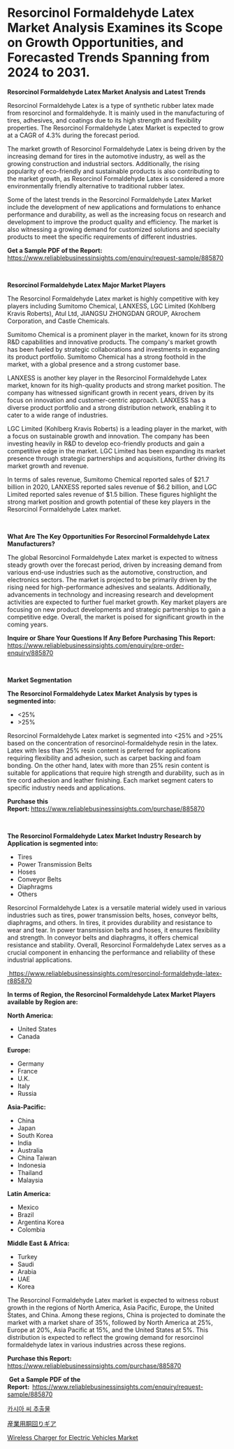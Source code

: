 <p><h1>Resorcinol Formaldehyde Latex Market Analysis Examines its Scope on Growth Opportunities, and Forecasted Trends Spanning from 2024 to 2031.</h1></p><p><strong>Resorcinol Formaldehyde Latex Market Analysis and Latest Trends</strong></p>
<p><p>Resorcinol Formaldehyde Latex is a type of synthetic rubber latex made from resorcinol and formaldehyde. It is mainly used in the manufacturing of tires, adhesives, and coatings due to its high strength and flexibility properties. The Resorcinol Formaldehyde Latex Market is expected to grow at a CAGR of 4.3% during the forecast period.</p><p>The market growth of Resorcinol Formaldehyde Latex is being driven by the increasing demand for tires in the automotive industry, as well as the growing construction and industrial sectors. Additionally, the rising popularity of eco-friendly and sustainable products is also contributing to the market growth, as Resorcinol Formaldehyde Latex is considered a more environmentally friendly alternative to traditional rubber latex.</p><p>Some of the latest trends in the Resorcinol Formaldehyde Latex Market include the development of new applications and formulations to enhance performance and durability, as well as the increasing focus on research and development to improve the product quality and efficiency. The market is also witnessing a growing demand for customized solutions and specialty products to meet the specific requirements of different industries.</p></p>
<p><strong>Get a Sample PDF of the Report:&nbsp;</strong> <a href="https://www.reliablebusinessinsights.com/enquiry/request-sample/885870">https://www.reliablebusinessinsights.com/enquiry/request-sample/885870</a></p>
<p>&nbsp;</p>
<p><strong>Resorcinol Formaldehyde Latex Major Market Players</strong></p>
<p><p>The Resorcinol Formaldehyde Latex market is highly competitive with key players including Sumitomo Chemical, LANXESS, LGC Limited (Kohlberg Kravis Roberts), Atul Ltd, JIANGSU ZHONGDAN GROUP, Akrochem Corporation, and Castle Chemicals.</p><p>Sumitomo Chemical is a prominent player in the market, known for its strong R&D capabilities and innovative products. The company's market growth has been fueled by strategic collaborations and investments in expanding its product portfolio. Sumitomo Chemical has a strong foothold in the market, with a global presence and a strong customer base.</p><p>LANXESS is another key player in the Resorcinol Formaldehyde Latex market, known for its high-quality products and strong market position. The company has witnessed significant growth in recent years, driven by its focus on innovation and customer-centric approach. LANXESS has a diverse product portfolio and a strong distribution network, enabling it to cater to a wide range of industries.</p><p>LGC Limited (Kohlberg Kravis Roberts) is a leading player in the market, with a focus on sustainable growth and innovation. The company has been investing heavily in R&D to develop eco-friendly products and gain a competitive edge in the market. LGC Limited has been expanding its market presence through strategic partnerships and acquisitions, further driving its market growth and revenue.</p><p>In terms of sales revenue, Sumitomo Chemical reported sales of $21.7 billion in 2020, LANXESS reported sales revenue of $6.2 billion, and LGC Limited reported sales revenue of $1.5 billion. These figures highlight the strong market position and growth potential of these key players in the Resorcinol Formaldehyde Latex market.</p></p>
<p>&nbsp;</p>
<p><strong>What Are The Key Opportunities For Resorcinol Formaldehyde Latex Manufacturers?</strong></p>
<p><p>The global Resorcinol Formaldehyde Latex market is expected to witness steady growth over the forecast period, driven by increasing demand from various end-use industries such as the automotive, construction, and electronics sectors. The market is projected to be primarily driven by the rising need for high-performance adhesives and sealants. Additionally, advancements in technology and increasing research and development activities are expected to further fuel market growth. Key market players are focusing on new product developments and strategic partnerships to gain a competitive edge. Overall, the market is poised for significant growth in the coming years.</p></p>
<p><strong>Inquire or Share Your Questions If Any Before Purchasing This Report:</strong> <a href="https://www.reliablebusinessinsights.com/enquiry/pre-order-enquiry/885870">https://www.reliablebusinessinsights.com/enquiry/pre-order-enquiry/885870</a></p>
<p>&nbsp;</p>
<p><strong>Market Segmentation</strong></p>
<p><strong>The Resorcinol Formaldehyde Latex Market Analysis by types is segmented into:</strong></p>
<p><ul><li><25%</li><li>>25%</li></ul></p>
<p><p>Resorcinol Formaldehyde Latex market is segmented into <25% and >25% based on the concentration of resorcinol-formaldehyde resin in the latex. Latex with less than 25% resin content is preferred for applications requiring flexibility and adhesion, such as carpet backing and foam bonding. On the other hand, latex with more than 25% resin content is suitable for applications that require high strength and durability, such as in tire cord adhesion and leather finishing. Each market segment caters to specific industry needs and applications.</p></p>
<p><strong>Purchase this Report:&nbsp;</strong><a href="https://www.reliablebusinessinsights.com/purchase/885870">https://www.reliablebusinessinsights.com/purchase/885870</a></p>
<p>&nbsp;</p>
<p><strong>The Resorcinol Formaldehyde Latex Market Industry Research by Application is segmented into:</strong></p>
<p><ul><li>Tires</li><li>Power Transmission Belts</li><li>Hoses</li><li>Conveyor Belts</li><li>Diaphragms</li><li>Others</li></ul></p>
<p><p>Resorcinol Formaldehyde Latex is a versatile material widely used in various industries such as tires, power transmission belts, hoses, conveyor belts, diaphragms, and others. In tires, it provides durability and resistance to wear and tear. In power transmission belts and hoses, it ensures flexibility and strength. In conveyor belts and diaphragms, it offers chemical resistance and stability. Overall, Resorcinol Formaldehyde Latex serves as a crucial component in enhancing the performance and reliability of these industrial applications.</p></p>
<p><a href="https://www.reliablebusinessinsights.com/resorcinol-formaldehyde-latex-r885870">&nbsp;https://www.reliablebusinessinsights.com/resorcinol-formaldehyde-latex-r885870</a></p>
<p><strong>In terms of Region, the Resorcinol Formaldehyde Latex Market Players available by Region are:</strong></p>
<p>
    <p> <strong> North America: </strong>
        <ul>
            <li>United States</li>
            <li>Canada</li>
        </ul>
        </p> 
    <p> <strong> Europe: </strong>
        <ul>
            <li>Germany</li>
            <li>France</li>
            <li>U.K.</li>
            <li>Italy</li>
            <li>Russia</li>
        </ul>
        </p> 
    <p> <strong> Asia-Pacific: </strong>
        <ul>
            <li>China</li>
            <li>Japan</li>
            <li>South Korea</li>
            <li>India</li>
            <li>Australia</li>
            <li>China Taiwan</li>
            <li>Indonesia</li>
            <li>Thailand</li>
            <li>Malaysia</li>
        </ul>
        </p> 
    <p> <strong> Latin America: </strong>
        <ul>
            <li>Mexico</li>
            <li>Brazil</li>
            <li>Argentina Korea</li>
            <li>Colombia</li>
        </ul>
        </p> 
    <p> <strong> Middle East & Africa: </strong>
        <ul>
            <li>Turkey</li>
            <li>Saudi</li>
            <li>Arabia</li>
            <li>UAE</li>
            <li>Korea</li>
        </ul>
    </p>
    </p>
<p><p>The Resorcinol Formaldehyde Latex market is expected to witness robust growth in the regions of North America, Asia Pacific, Europe, the United States, and China. Among these regions, China is projected to dominate the market with a market share of 35%, followed by North America at 25%, Europe at 20%, Asia Pacific at 15%, and the United States at 5%. This distribution is expected to reflect the growing demand for resorcinol formaldehyde latex in various industries across these regions.</p></p>
<p><strong>Purchase this Report: </strong><a href="https://www.reliablebusinessinsights.com/purchase/885870">https://www.reliablebusinessinsights.com/purchase/885870</a></p>
<p>&nbsp;<strong>Get a Sample PDF of the Report:&nbsp;&nbsp;</strong><a href="https://www.reliablebusinessinsights.com/enquiry/request-sample/885870">https://www.reliablebusinessinsights.com/enquiry/request-sample/885870</a></p>
<p><strong></strong></p>
<p><p><a href="https://github.com/vss5505pa7z1p/Market-Research-Report-List-3/blob/main/68610877500.md">카시아 씨 추출물</a></p><p><a href="https://github.com/pepo3k/Market-Research-Report-List-2/blob/main/80436663392.md">産業用胴回りギア</a></p><p><a href="https://medium.com/@noelkunzei1/wireless-charger-for-electric-vehicles-market-outlook-complete-industry-analysis-2024-to-2031-9456cba7e6c7">Wireless Charger for Electric Vehicles Market</a></p></p>